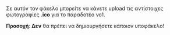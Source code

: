 Σε αυτόν τον φάκελο μπορείτε να κάνετε upload τις αντίστοιχες φωτογραφίες **.ico** για το παραδοτέο νο1.


**Προσοχή**: **Δεν** θα πρέπει να δημιουργήσετε κάποιον υποφάκελο!
